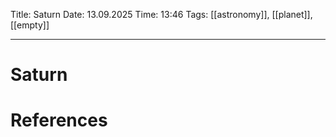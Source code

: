 Title: Saturn
Date: 13.09.2025
Time: 13:46
Tags: [[astronomy]], [[planet]], [[empty]]

---
# Saturn



# References